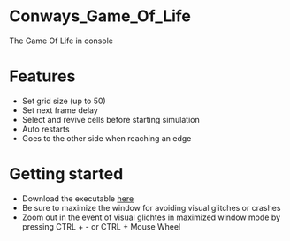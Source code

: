 # Conways_Game_Of_Life
The Game Of Life in console

# Features

- Set grid size (up to 50)
- Set next frame delay
- Select and revive cells before starting simulation
- Auto restarts
- Goes to the other side when reaching an edge

# Getting started

 - Download the executable [here](https://github.com/SagMeinenNamen/Conways_Game_Of_Life/raw/main/Conways_Game_Of_Life.exe)
 - Be sure to maximize the window for avoiding visual glitches or crashes
 - Zoom out in the event of visual glichtes in maximized window mode by pressing CTRL + - or CTRL + Mouse Wheel
